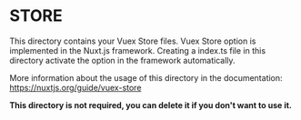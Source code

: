 # STORE

This directory contains your Vuex Store files.
Vuex Store option is implemented in the Nuxt.js framework.
Creating a index.ts file in this directory activate the option in the framework automatically.

More information about the usage of this directory in the documentation:
https://nuxtjs.org/guide/vuex-store

**This directory is not required, you can delete it if you don't want to use it.**
